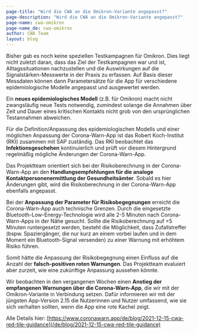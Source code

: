 ```yaml
---
page-title: "Wird die CWA an die Omikron-Variante angepasst?"
page-description: "Wird die CWA an die Omikron-Variante angepasst?"
page-name: cwa-omikron
page-name_de: cwa-omikron
author: CWA Team
layout: blog
---
```


Bisher gab es noch keine speziellen Testkampagnen für Omikron. Dies liegt nicht zuletzt daran, dass das Ziel der Testkampagnen war und ist, Alltagssituationen nachzustellen und die Auswirkungen auf die Signalstärken-Messwerte in der Praxis zu erfassen. Auf Basis dieser Messdaten können dann Parametersätze für die App für verschiedene epidemiologische Modelle angepasst und ausgewertet werden. 

Ein **neues epidemiologisches Modell** (z.B. für Omikron) macht nicht zwangsläufig neue Tests notwendig, zumindest solange die Annahmen über Zeit und Dauer eines kritischen Kontakts nicht grob von den ursprünglichen Testannahmen abweichen. 

Für die Definition/Anpassung des epidemiologischen Modells und einer möglichen Anpassung der Corona-Warn-App ist das Robert Koch-Institut (RKI) zusammen mit SAP zuständig. Das RKI beobachtet das **Infektionsgeschehen** kontinuierlich und prüft vor diesem Hintergrund regelmäßig mögliche Änderungen der Corona-Warn-App. 

<!-- overview -->

Das Projektteam orientiert sich bei der Risikoberechnung in der Corona-Warn-App an den **Handlungsempfehlungen für die analoge Kontaktpersonenermittlung der Gesundheitsämter**. Sobald es hier Änderungen gibt, wird die Risikoberechnung in der Corona-Warn-App ebenfalls angepasst.

Bei der **Anpassung der Parameter für Risikobegegnungen** erreicht die Corona-Warn-App auch technische Grenzen. Durch die eingesetzte Bluetooth-Low-Energy-Technologie wird alle 2-5 Minuten nach Corona-Warn-Apps in der Nähe gesucht. Sollte die Risikoberechnung auf <5 Minuten runtergesetzt werden, besteht die Möglichkeit, dass Zufallstreffer (bspw. Spaziergänger, die nur kurz an einem vorbei laufen und in dem Moment ein Bluetooth-Signal versenden) zu einer Warnung mit erhöhtem Risiko führen.

Somit hätte die Anpassung der Risikobegegnung einen Einfluss auf die Anzahl der **falsch-positiven roten Warnungen**. Das Projektteam evaluiert aber zurzeit, wie eine zukünftige Anpassung aussehen könnte.

Wir beobachten in den vergangenen Wochen einen **Anstieg der empfangenen Warnungen über die Corona-Warn-App**, die wir mit der Omikron-Variante in Verbindung setzen. Dafür informieren wir mit der jüngsten App-Version 2.15 die Nutzerinnen und Nutzer umfassend, wie sie sich verhalten sollten, wenn die App eine rote Kachel zeigt. 

Alle Details hier: [https://www.coronawarn.app/de/blog/2021-12-15-cwa-red-tile-guidance](/de/blog/2021-12-15-cwa-red-tile-guidance)
